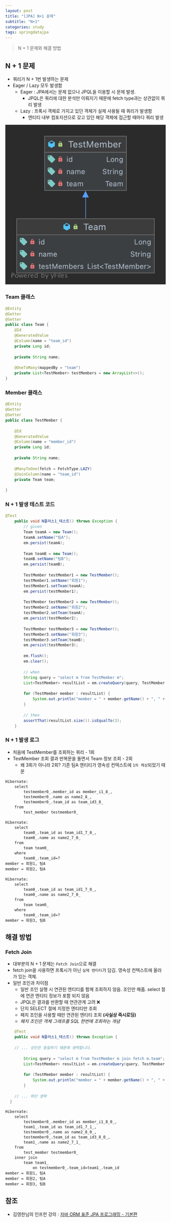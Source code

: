 ```yaml
---
layout: post
title: "[JPA] N+1 문제"
subtitle: "N+1"
categories: study
tags: springdatajpa
---
```


> N + 1 문제와 해결 방법


## N + 1 문제
- 쿼리가 N + 1번 발생하는 문제
- Eager / Lazy 모두 발생함
  - Eager : JPA에서는 문제 없으나 JPQL을 이용할 시 문제 발생.
    - JPQL은 쿼리에 대한 분석만 이뤄지기 때문에 fetch type과는 상관없이 쿼리 발생
  - Lazy : 프록시 객체로 가지고 있던 객체가 실제 사용될 때 쿼리가 발생함
    - 엔티티 내부 컴포지션으로 갖고 있던 해당 객체에 접근할 때마다 쿼리 발생

![uml](/assets/img/jpa/n_1.png)

### Team 클래스
```java
@Entity
@Getter
@Setter
public class Team {
	@Id
	@GeneratedValue
	@Column(name = "team_id")
	private Long id;

	private String name;

	@OneToMany(mappedBy = "team")
	private List<TestMember> testMembers = new ArrayList<>();
}
```

### Member 클래스
```java
@Entity
@Getter
@Setter
public class TestMember {

	@Id
	@GeneratedValue
	@Column(name = "member_id")
	private Long id;

	private String name;

	@ManyToOne(fetch = FetchType.LAZY)
	@JoinColumn(name = "team_id")
	private Team team;

}
```

### N + 1 발생 테스트 코드
```java
@Test
	public void N플러스1_테스트() throws Exception {
		// given
		Team teamA = new Team();
		teamA.setName("팀A");
		em.persist(teamA);

		Team teamB = new Team();
		teamB.setName("팀B");
		em.persist(teamB);

		TestMember testMember1 = new TestMember();
		testMember1.setName("회원1");
		testMember1.setTeam(teamA);
		em.persist(testMember1);

		TestMember testMember2 = new TestMember();
		testMember2.setName("회원2");
		testMember2.setTeam(teamA);
		em.persist(testMember2);

		TestMember testMember3 = new TestMember();
		testMember3.setName("회원3");
		testMember3.setTeam(teamB);
		em.persist(testMember3);

		em.flush();
		em.clear();

		// when
		String query = "select m from TestMember m";
		List<TestMember> resultList = em.createQuery(query, TestMember.class).getResultList();

		for (TestMember member : resultList) {
			System.out.println("member = " + member.getName() + ", " + member.getTeam().getName());
		}

		// then
		assertThat(resultList.size()).isEqualTo(3);
	}
```

### N + 1 발생 로그  
- 처음에 TestMember를 조회하는 쿼리 - 1회
- TestMember 조회 결과 반복문을 돌면서 Team 정보 조회 - 2회
  - 왜 3회가 아니라 2회? 기존 팀A 엔티티가 영속성 컨텍스트에 `1차 캐싱`되었기 때문

```log
Hibernate: 
    select
        testmember0_.member_id as member_i1_8_,
        testmember0_.name as name2_8_,
        testmember0_.team_id as team_id3_8_ 
    from
        test_member testmember0_

Hibernate: 
    select
        team0_.team_id as team_id1_7_0_,
        team0_.name as name2_7_0_ 
    from
        team team0_ 
    where
        team0_.team_id=?
member = 회원1, 팀A
member = 회원2, 팀A

Hibernate: 
    select
        team0_.team_id as team_id1_7_0_,
        team0_.name as name2_7_0_ 
    from
        team team0_ 
    where
        team0_.team_id=?
member = 회원3, 팀B
```

## 해결 방법

### Fetch Join
- 대부분의 N + 1 문제는 `Fetch Join`으로 해결
- fetch join을 사용하면 프록시가 아닌 `실제 엔티티`가 담김. 영속성 컨텍스트에 올라가 있는 객체.
- 일반 조인과 차이점
  - 일반 조인 실행 시 연관된 엔티티를 함께 조회하지 않음. 조인만 해줌. select 절에 연관 엔티티 정보가 포함 되지 않음
  - JPQL은 결과를 반환할 때 연관관계 고려 ❌
  - 단지 SELECT 절에 지정한 엔티티만 조회
  - 페치 조인을 사용할 때만 연관된 엔티티 조회 **(사실상 즉시로딩)**
  - *페치 조인은 객체 그래프를 SQL 한번에 조회하는 개념*

```java
	@Test
	public void N플러스1_테스트() throws Exception {
    
    // ... 상단은 동일하기 때문에 생략합니다.

		String query = "select m from TestMember m join fetch m.team";
		List<TestMember> resultList = em.createQuery(query, TestMember.class).getResultList();

		for (TestMember member : resultList) {
			System.out.println("member = " + member.getName() + ", " + member.getTeam().getName());
		}

    // ... 하단 생략
  }
```

```log
Hibernate: 
    select
        testmember0_.member_id as member_i1_8_0_,
        team1_.team_id as team_id1_7_1_,
        testmember0_.name as name2_8_0_,
        testmember0_.team_id as team_id3_8_0_,
        team1_.name as name2_7_1_ 
    from
        test_member testmember0_ 
    inner join
        team team1_ 
            on testmember0_.team_id=team1_.team_id
member = 회원1, 팀A
member = 회원2, 팀A
member = 회원3, 팀B
```

## 참조
- 김영한님의 인프런 강의 : [자바 ORM 표준 JPA 프로그래밍 - 기본편](https://www.inflearn.com/course/ORM-JPA-Basic/dashboard)